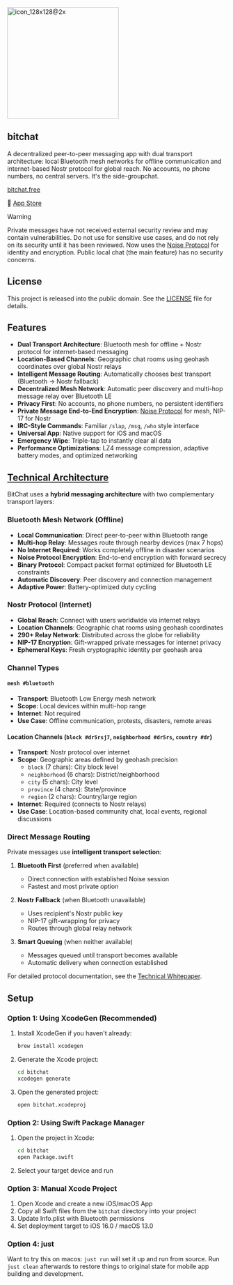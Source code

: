 <img width="256" height="256" alt="icon_128x128@2x" src="https://github.com/user-attachments/assets/90133f83-b4f6-41c6-aab9-25d0859d2a47" />

## bitchat

A decentralized peer-to-peer messaging app with dual transport architecture: local Bluetooth mesh networks for offline communication and internet-based Nostr protocol for global reach. No accounts, no phone numbers, no central servers. It's the side-groupchat.

[bitchat.free](http://bitchat.free)

📲 [App Store](https://apps.apple.com/us/app/bitchat-mesh/id6748219622)

> [!WARNING]
> Private messages have not received external security review and may contain vulnerabilities. Do not use for sensitive use cases, and do not rely on its security until it has been reviewed. Now uses the [Noise Protocol](http://www.noiseprotocol.org) for identity and encryption. Public local chat (the main feature) has no security concerns.

## License

This project is released into the public domain. See the [LICENSE](LICENSE) file for details.

## Features

- **Dual Transport Architecture**: Bluetooth mesh for offline + Nostr protocol for internet-based messaging
- **Location-Based Channels**: Geographic chat rooms using geohash coordinates over global Nostr relays
- **Intelligent Message Routing**: Automatically chooses best transport (Bluetooth → Nostr fallback)
- **Decentralized Mesh Network**: Automatic peer discovery and multi-hop message relay over Bluetooth LE
- **Privacy First**: No accounts, no phone numbers, no persistent identifiers
- **Private Message End-to-End Encryption**: [Noise Protocol](http://noiseprotocol.org) for mesh, NIP-17 for Nostr
- **IRC-Style Commands**: Familiar `/slap`, `/msg`, `/who` style interface
- **Universal App**: Native support for iOS and macOS
- **Emergency Wipe**: Triple-tap to instantly clear all data
- **Performance Optimizations**: LZ4 message compression, adaptive battery modes, and optimized networking

## [Technical Architecture](https://deepwiki.com/permissionlesstech/bitchat)

BitChat uses a **hybrid messaging architecture** with two complementary transport layers:

### Bluetooth Mesh Network (Offline)

- **Local Communication**: Direct peer-to-peer within Bluetooth range
- **Multi-hop Relay**: Messages route through nearby devices (max 7 hops)
- **No Internet Required**: Works completely offline in disaster scenarios
- **Noise Protocol Encryption**: End-to-end encryption with forward secrecy
- **Binary Protocol**: Compact packet format optimized for Bluetooth LE constraints
- **Automatic Discovery**: Peer discovery and connection management
- **Adaptive Power**: Battery-optimized duty cycling

### Nostr Protocol (Internet)

- **Global Reach**: Connect with users worldwide via internet relays
- **Location Channels**: Geographic chat rooms using geohash coordinates
- **290+ Relay Network**: Distributed across the globe for reliability
- **NIP-17 Encryption**: Gift-wrapped private messages for internet privacy
- **Ephemeral Keys**: Fresh cryptographic identity per geohash area

### Channel Types

#### `mesh #bluetooth`

- **Transport**: Bluetooth Low Energy mesh network
- **Scope**: Local devices within multi-hop range
- **Internet**: Not required
- **Use Case**: Offline communication, protests, disasters, remote areas

#### Location Channels (`block #dr5rsj7`, `neighborhood #dr5rs`, `country #dr`)

- **Transport**: Nostr protocol over internet
- **Scope**: Geographic areas defined by geohash precision
  - `block` (7 chars): City block level
  - `neighborhood` (6 chars): District/neighborhood
  - `city` (5 chars): City level
  - `province` (4 chars): State/province
  - `region` (2 chars): Country/large region
- **Internet**: Required (connects to Nostr relays)
- **Use Case**: Location-based community chat, local events, regional discussions

### Direct Message Routing

Private messages use **intelligent transport selection**:

1. **Bluetooth First** (preferred when available)

   - Direct connection with established Noise session
   - Fastest and most private option

2. **Nostr Fallback** (when Bluetooth unavailable)

   - Uses recipient's Nostr public key
   - NIP-17 gift-wrapping for privacy
   - Routes through global relay network

3. **Smart Queuing** (when neither available)
   - Messages queued until transport becomes available
   - Automatic delivery when connection established

For detailed protocol documentation, see the [Technical Whitepaper](WHITEPAPER.md).

## Setup

### Option 1: Using XcodeGen (Recommended)

1. Install XcodeGen if you haven't already:

   ```bash
   brew install xcodegen
   ```

2. Generate the Xcode project:

   ```bash
   cd bitchat
   xcodegen generate
   ```

3. Open the generated project:
   ```bash
   open bitchat.xcodeproj
   ```

### Option 2: Using Swift Package Manager

1. Open the project in Xcode:

   ```bash
   cd bitchat
   open Package.swift
   ```

2. Select your target device and run

### Option 3: Manual Xcode Project

1. Open Xcode and create a new iOS/macOS App
2. Copy all Swift files from the `bitchat` directory into your project
3. Update Info.plist with Bluetooth permissions
4. Set deployment target to iOS 16.0 / macOS 13.0

### Option 4: just

Want to try this on macos: `just run` will set it up and run from source.
Run `just clean` afterwards to restore things to original state for mobile app building and development.
